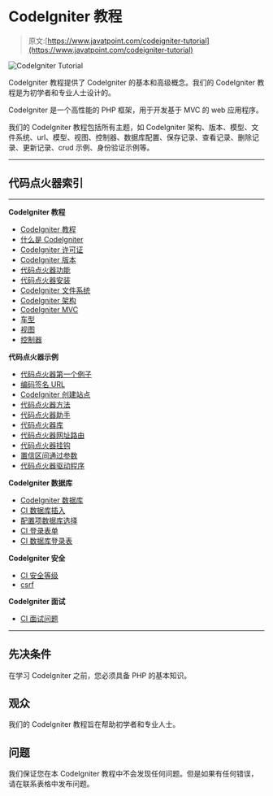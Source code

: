 # CodeIgniter 教程

> 原文:[https://www.javatpoint.com/codeigniter-tutorial](https://www.javatpoint.com/codeigniter-tutorial)

![CodeIgniter Tutorial](../Images/ac4e5840b9c48de9761c1f2f722e8749.png)

CodeIgniter 教程提供了 CodeIgniter 的基本和高级概念。我们的 CodeIgniter 教程是为初学者和专业人士设计的。

CodeIgniter 是一个高性能的 PHP 框架，用于开发基于 MVC 的 web 应用程序。

我们的 CodeIgniter 教程包括所有主题，如 CodeIgniter 架构、版本、模型、文件系统、url、模型、视图、控制器、数据库配置、保存记录、查看记录、删除记录、更新记录、crud 示例、身份验证示例等。

* * *

## 代码点火器索引

* * *

**CodeIgniter 教程**

*   [CodeIgniter 教程](codeigniter-tutorial)
*   [什么是 CodeIgniter](what-is-codeigniter)
*   [CodeIgniter 许可证](codeigniter-license)
*   [CodeIgniter 版本](codeignitor-versions)
*   [代码点火器功能](features-of-codeigniter)
*   [代码点火器安装](codeigniter-installation)
*   [CodeIgniter 文件系统](file-structure-in-codeigniter)
*   [CodeIgniter 架构](codeigniter-architecture)
*   [CodeIgniter MVC](codeigniter-model-view-controller)
*   [车型](codeigniter-models)
*   [视图](codeigniter-views)
*   [控制器](codeigniter-controller)

**代码点火器示例**

*   [代码点火器第一个例子](codeigniter-first-example)
*   [编码签名 URL](codeigniter-url)
*   [CodeIgniter 创建站点](basic-site-creation-in-codeigniter)
*   [代码点火器方法](codeigniter-methods)
*   [代码点火器助手](codeigniter-helper)
*   [代码点火器库](codeigniter-library)
*   [代码点火器网址路由](codeigniter-url-routing)
*   [代码点火器挂钩](codeigniter-hooks)
*   [置信区间通过参数](codeigniter-passing-parameter)
*   [代码点火器驱动程序](codeigniter-driver)

**CodeIgniter 数据库**

*   [CodeIgniter 数据库](codeigniter-database-configuration)
*   [CI 数据库插入](codeigniter-database-insert-record)
*   [配置项数据库选择](codeigniter-database-select-record)
*   [CI 登录表单](codeigniter-login-form)
*   [CI 数据库登录表](codeigniter-database-login-form)

**CodeIgniter 安全**

*   [CI 安全等级](codeigniter-security-class)
*   [csrf](codeigniter-preventing-enabling-from-csrf)

**CodeIgniter 面试**

*   [CI 面试问题](codeigniter-interview-questions)

* * *

## 先决条件

在学习 CodeIgniter 之前，您必须具备 PHP 的基本知识。

## 观众

我们的 CodeIgniter 教程旨在帮助初学者和专业人士。

## 问题

我们保证您在本 CodeIgniter 教程中不会发现任何问题。但是如果有任何错误，请在联系表格中发布问题。